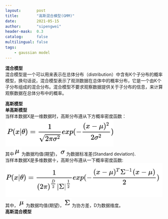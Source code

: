 ```yaml
---
layout:       post
title:        "高斯混合模型(GMM)"
date:         2021-05-15
author:       "sipengwei"
header-mask:  0.3
catalog:      false
multilingual: false
tags:
    - gaussian model
---
```

**混合模型**  
混合模型是一个可以用来表示在总体分布（distribution）中含有K个子分布的概率模型，换句话说，混合模型表示了观测数据在总体中的概率分布，它是一个由K个子分布组成的混合分布。混合模型不要求观察数据提供关于子分布的信息，来计算观察数据在总体分布中的概率。

**高斯模型**  
**单高斯模型**  
当样本数据X是一维数据时，高斯分布遵从下方概率密度函数：
<img src="/img/in-post/gaussian_model/gaussian_1.png"/>  
其中<img src="/img/in-post/gaussian_model/qiwang.png"/>为数据均值(期望)，<img src="/img/in-post/gaussian_model/sd.png"/>为数据标准差(Standard deviation).  
当样本数据X是多维数据十，高斯分布遵从一下概率密度函数:
<img src="/img/in-post/gaussian_model/gaussian_2.png"/>
其中，<img src="/img/in-post/gaussian_model/qiwang.png"/>为数据均值(期望)，<img src="/img/in-post/gaussian_model/cov.png"/>为协方差，D为数据维度。  
**高斯混合模型**  





